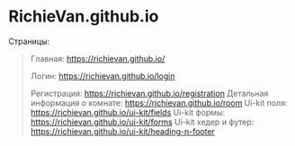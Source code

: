 # RichieVan.github.io
Страницы:
>Главная: https://richievan.github.io/
>
>Логин: https://richievan.github.io/login
>
>Регистрация: https://richievan.github.io/registration
>Детальная информация о комнате: https://richievan.github.io/room
>Ui-kit поля: https://richievan.github.io/ui-kit/fields
>Ui-kit формы: https://richievan.github.io/ui-kit/forms
>Ui-kit хедер и футер: https://richievan.github.io/ui-kit/heading-n-footer
